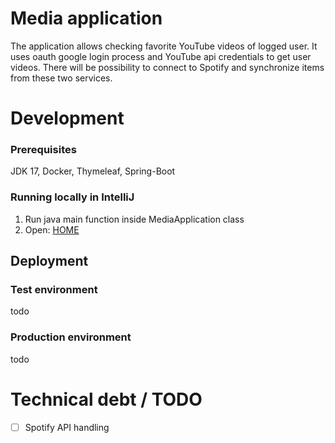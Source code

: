 # Media application
The application allows checking favorite YouTube videos of logged user.
It uses oauth google login process and YouTube api credentials to get user videos.
There will be possibility to connect to Spotify and synchronize items from these two services.


# Development
### Prerequisites
JDK 17, Docker, Thymeleaf, Spring-Boot

### Running locally in IntelliJ
1. Run java main function inside MediaApplication class
3. Open: [HOME](http://localhost:8080/home)

[//]: # (### Running locally in Docker)

[//]: # (1. Run `./run-in-docker`)

[//]: # (2. Open: http://localhost:8080/home)

## Deployment
### Test environment
todo

### Production environment
todo 

# Technical debt / TODO
- [ ] Spotify API handling
